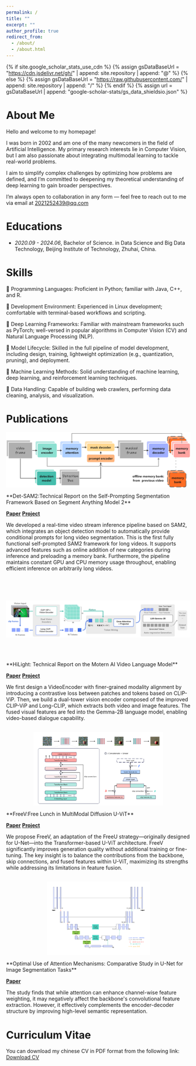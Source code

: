 ```yaml
---
permalink: /
title: ""
excerpt: ""
author_profile: true
redirect_from: 
  - /about/
  - /about.html
---
```


{% if site.google_scholar_stats_use_cdn %}
{% assign gsDataBaseUrl = "https://cdn.jsdelivr.net/gh/" | append: site.repository | append: "@" %}
{% else %}
{% assign gsDataBaseUrl = "https://raw.githubusercontent.com/" | append: site.repository | append: "/" %}
{% endif %}
{% assign url = gsDataBaseUrl | append: "google-scholar-stats/gs_data_shieldsio.json" %}


<span class='anchor' id='about_me'></span>
# About Me
Hello and welcome to my homepage!

I was born in 2002 and am one of the many newcomers in the field of Artificial Intelligence.
My primary research interests lie in Computer Vision, but I am also passionate about integrating multimodal learning to tackle real-world problems.

I aim to simplify complex challenges by optimizing how problems are defined, and I’m committed to deepening my theoretical understanding of deep learning to gain broader perspectives.

I’m always open to collaboration in any form — feel free to reach out to me via email at 2021252439@qq.com


<span class='anchor' id='educations'></span>
# Educations
- *2020.09 - 2024.06*, Bachelor of Science. in Data Science and Big Data Technology, Beijing Institute of Technology, Zhuhai, China.


<span class='anchor' id='skills'></span>
# Skills
🔹 Programming Languages:
Proficient in Python; familiar with Java, C++, and R.

🔹 Development Environment:
Experienced in Linux development; comfortable with terminal-based workflows and scripting.

🔹 Deep Learning Frameworks:
Familiar with mainstream frameworks such as PyTorch; well-versed in popular algorithms in Computer Vision (CV) and Natural Language Processing (NLP).

🔹 Model Lifecycle:
Skilled in the full pipeline of model development, including design, training, lightweight optimization (e.g., quantization, pruning), and deployment.

🔹 Machine Learning Methods:
Solid understanding of machine learning, deep learning, and reinforcement learning techniques.

🔹 Data Handling:
Capable of building web crawlers, performing data cleaning, analysis, and visualization.


<span class='anchor' id='publications'></span>
# Publications 

<div class='paper-box' style="width: 100%; margin-bottom: 30px;">
  <div class='paper-box-image' style="width: 100%; display: flex; margin-bottom: 15px;">
    <img src='images/Det-SAM2.jpg' alt="Det-SAM2" style="width: 100%; max-height: 200px; object-fit: contain;">
  </div>

  <div class='paper-box-text' markdown="1" style="width: 100%;">
  **Det-SAM2:Technical Report on the Self-Prompting Segmentation Framework Based on Segment Anything Model 2**
  
  [**Paper**](https://arxiv.org/abs/2411.18977)  [**Project**](https://github.com/motern88/Det-SAM2) <strong><span class='show_paper_citations' data='AunSnE4AAAAJ:9yKSN-GCB0IC'></span></strong>
  
  We developed a real-time video stream inference pipeline based on SAM2, which integrates an object detection model to automatically provide conditional prompts for long video segmentation.
  This is the first fully functional self-prompted SAM2 framework for long videos. It supports advanced features such as online addition of new categories during inference and preloading a memory bank.
  Furthermore, the pipeline maintains constant GPU and CPU memory usage throughout, enabling efficient inference on arbitrarily long videos.
  </div>
</div>


<div class='paper-box' style="width: 100%; margin-bottom: 30px;">
  <div class='paper-box-image' style="width: 100%; display: flex; justify-content: flex-start; margin-bottom: 15px; overflow-x: auto;">
    <img src='images/HiLight.jpg' alt="HiLight" style="max-height: 200px; object-fit: scale-down; margin-right: 10px;">
    <img src='images/CLIP-ViP-PLUS.jpg' alt="CLIP-ViP-PLUS" style="max-height: 200px; object-fit: scale-down; margin-right: 10px;">
  </div>

  <div class='paper-box-text' markdown="1" style="width: 100%;">
  **HiLight: Technical Report on the Motern AI Video Language Model**
  
  [**Paper**](https://arxiv.org/abs/2407.07325)  [**Project**](https://github.com/motern88/HiLight) <strong><span class='show_paper_citations' data='AunSnE4AAAAJ:d1gkVwhDpl0C'></span></strong>
  
  We first design a VideoEncoder with finer-grained modality alignment by introducing a contrastive loss between patches and tokens based on CLIP-ViP.
  Then, we build a dual-tower vision encoder composed of the improved CLIP-ViP and Long-CLIP, which extracts both video and image features.
  The fused visual features are fed into the Gemma-2B language model, enabling video-based dialogue capability.
  </div>
</div>


<div class='paper-box' style="width: 100%; margin-bottom: 30px;">
  <div class='paper-box-image' style="width: 100%; display: flex; margin-bottom: 15px;">
    <img src='images/FreeV.jpg' alt="FreeV" style="width: 100%; max-height: 200px; object-fit: contain;">
  </div>

  <div class='paper-box-text' markdown="1" style="width: 100%;">
  **FreeV:Free Lunch in MultiModal Diffusion U-ViT**

  [**Paper**](https://www.authorea.com/doi/full/10.36227/techrxiv.24633840.v1)  [**Project**](https://github.com/GoldenFishes/FreeV) <strong><span class='show_paper_citations' data='AunSnE4AAAAJ:u-x6o8ySG0sC'></span></strong>
  
  We propose FreeV, an adaptation of the FreeU strategy—originally designed for U-Net—into the Transformer-based U-ViT architecture.
  FreeV significantly improves generation quality without additional training or fine-tuning.
  The key insight is to balance the contributions from the backbone, skip connections, and fused features within U-ViT, maximizing its strengths while addressing its limitations in feature fusion.
  </div>
</div>


<div class='paper-box' style="width: 100%; margin-bottom: 30px;">
  <div class='paper-box-image' style="width: 100%; display: flex; margin-bottom: 15px;">
    <img src='images/Optimal_Use_of_Attention_Mechanisms.jpg' alt="Optimal_Use_of_Attention_Mechanisms" style="width: 100%; max-height: 200px; object-fit: contain;">
  </div>
  <div class='paper-box-text' markdown="1" style="width: 100%;">
  **Optimal Use of Attention Mechanisms: Comparative Study in U-Net for Image Segmentation Tasks**

  [**Paper**](https://www.spiedigitallibrary.org/conference-proceedings-of-spie/13063/130630L/Optimal-use-of-attention-mechanisms--comparative-study-in-U/10.1117/12.3021498.short) <strong><span class='show_paper_citations' data='AunSnE4AAAAJ:u5HHmVD_uO8C'></span></strong>
  
  The study finds that while attention can enhance channel-wise feature weighting, it may negatively affect the backbone's convolutional feature extraction.
  However, it effectively complements the encoder-decoder structure by improving high-level semantic representation.
  </div>
</div>


<span class='anchor' id='cv'></span>
# Curriculum Vitae
You can download my chinese CV in PDF format from the following link:
<a href="/zhouqiangong/docs/ZhouQianGong_CV.pdf" download="ZhouQianGong_CV_Chinese.pdf">Download CV</a>